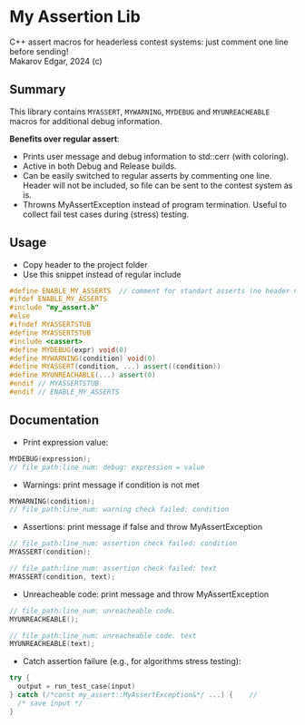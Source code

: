 # My Assertion Lib
C++ assert macros for headerless contest systems: just comment one line before sending! \
Makarov Edgar, 2024 (c)

## Summary
This library contains `MYASSERT`, `MYWARNING`, `MYDEBUG` and `MYUNREACHEABLE` macros for additional debug information.

**Benefits over regular assert**:
 - Prints user message and debug information to std::cerr (with coloring).
 - Active in both Debug and Release builds.
 - Can be easily switched to regular asserts by commenting one line.
     Header will not be included, so file can be sent to the contest system as is.
 - Throwns MyAssertException instead of program termination.
     Useful to collect fail test cases during (stress) testing.


## Usage
- Copy header to the project folder
- Use this snippet instead of regular include
```cpp
#define ENABLE_MY_ASSERTS  // comment for standart asserts (no header needed)
#ifdef ENABLE_MY_ASSERTS
#include "my_assert.h"
#else
#ifndef MYASSERTSTUB
#define MYASSERTSTUB
#include <cassert>
#define MYDEBUG(expr) void(0)
#define MYWARNING(condition) void(0)
#define MYASSERT(condition, ...) assert((condition))
#define MYUNREACHABLE(...) assert(0)
#endif // MYASSERTSTUB
#endif // ENABLE_MY_ASSERTS
```

## Documentation
- Print expression value:
```cpp
MYDEBUG(expression);
// file_path:line_num: debug: expression = value
```

- Warnings: print message if condition is not met
```cpp
MYWARNING(condition);
// file_path:line_num: warning check failed: condition
```

- Assertions: print message if false and throw MyAssertException
```cpp
// file_path:line_num: assertion check failed: condition
MYASSERT(condition);

// file_path:line_num: assertion check failed: text
MYASSERT(condition, text);
```

- Unreacheable code: print message and throw MyAssertException  
```cpp
// file_path:line_num: unreacheable code.
MYUNREACHEABLE();

// file_path:line_num: unreacheable code. text
MYUNREACHEABLE(text);
```

- Catch assertion failure (e.g., for algorithms stress testing):
```cpp
try {
  output = run_test_case(input)
} catch (/*const my_assert::MyAssertException&*/ ...) {    //
  /* save input */
}
```
